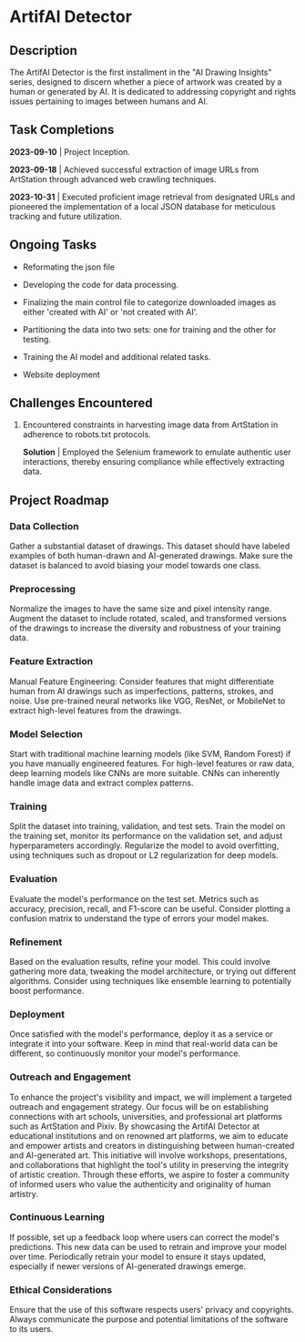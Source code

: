 # ArtifAI Detector

## Description
The ArtifAI Detector is the first installment in the "AI Drawing Insights" series, designed to discern whether a piece of artwork was created by a human or generated by AI. It is dedicated to addressing copyright and rights issues pertaining to images between humans and AI.


## Task Completions

**2023-09-10** | Project Inception.

**2023-09-18** | Achieved successful extraction of image URLs from ArtStation through advanced web crawling techniques.

**2023-10-31** | Executed proficient image retrieval from designated URLs and pioneered the implementation of a local JSON database for meticulous tracking and future utilization.


## Ongoing Tasks

* Reformating the json file

* Developing the code for data processing.

* Finalizing the main control file to categorize downloaded images as either 'created with AI' or 'not created with AI'.

* Partitioning the data into two sets: one for training and the other for testing.

* Training the AI model and additional related tasks.

* Website deployment


## Challenges Encountered

1. Encountered constraints in harvesting image data from ArtStation in adherence to robots.txt protocols.

    **Solution** | Employed the Selenium framework to emulate authentic user interactions, thereby ensuring compliance while effectively extracting data.


## Project Roadmap

### Data Collection
Gather a substantial dataset of drawings. This dataset should have labeled examples of both human-drawn and AI-generated drawings.
Make sure the dataset is balanced to avoid biasing your model towards one class.

### Preprocessing
Normalize the images to have the same size and pixel intensity range.
Augment the dataset to include rotated, scaled, and transformed versions of the drawings to increase the diversity and robustness of your training data.

### Feature Extraction
Manual Feature Engineering: Consider features that might differentiate human from AI drawings such as imperfections, patterns, strokes, and noise.
Use pre-trained neural networks like VGG, ResNet, or MobileNet to extract high-level features from the drawings.

### Model Selection
Start with traditional machine learning models (like SVM, Random Forest) if you have manually engineered features.
For high-level features or raw data, deep learning models like CNNs are more suitable. CNNs can inherently handle image data and extract complex patterns.

### Training
Split the dataset into training, validation, and test sets.
Train the model on the training set, monitor its performance on the validation set, and adjust hyperparameters accordingly.
Regularize the model to avoid overfitting, using techniques such as dropout or L2 regularization for deep models.

### Evaluation
Evaluate the model's performance on the test set. Metrics such as accuracy, precision, recall, and F1-score can be useful.
Consider plotting a confusion matrix to understand the type of errors your model makes.

### Refinement
Based on the evaluation results, refine your model. This could involve gathering more data, tweaking the model architecture, or trying out different algorithms.
Consider using techniques like ensemble learning to potentially boost performance.

### Deployment
Once satisfied with the model's performance, deploy it as a service or integrate it into your software.
Keep in mind that real-world data can be different, so continuously monitor your model's performance.

### Outreach and Engagement
To enhance the project's visibility and impact, we will implement a targeted outreach and engagement strategy. Our focus will be on establishing connections with art schools, universities, and professional art platforms such as ArtStation and Pixiv. By showcasing the ArtifAI Detector at educational institutions and on renowned art platforms, we aim to educate and empower artists and creators in distinguishing between human-created and AI-generated art. This initiative will involve workshops, presentations, and collaborations that highlight the tool's utility in preserving the integrity of artistic creation. Through these efforts, we aspire to foster a community of informed users who value the authenticity and originality of human artistry.

### Continuous Learning
If possible, set up a feedback loop where users can correct the model's predictions. This new data can be used to retrain and improve your model over time.
Periodically retrain your model to ensure it stays updated, especially if newer versions of AI-generated drawings emerge.

### Ethical Considerations
Ensure that the use of this software respects users' privacy and copyrights.
Always communicate the purpose and potential limitations of the software to its users.